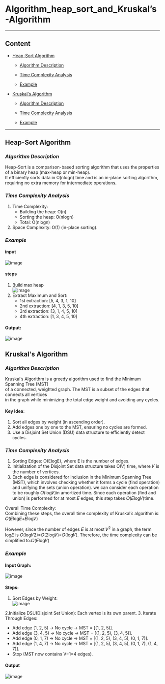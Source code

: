 # Algorithm_heap_sort_and_Kruskal’s-Algorithm
---
## Content
- [Heap-Sort Algorithm](#heap-sort-algorithm)
  - [Algorithm Description](#algorithm-description)

  - [Time Complexity Analysis](#time-complexity-analysis)
  - [Example](#example)
- [Kruskal's Algorithm](#kruskals-algorithm)
  - [Algorithm Description](#algorithm-description-1)

  - [Time Complexity Analysis](#time-complexity-analysis-1)
  - [Example](#example-1)
---
 
## Heap-Sort Algorithm

### *Algorithm Description*
   Heap-Sort is a comparison-based sorting algorithm that uses the properties of a binary heap (max-heap or min-heap).<br>
   It efficiently sorts data in O(nlogn) time and is an in-place sorting algorithm, requiring no extra memory for intermediate operations.
   

### *Time Complexity Analysis*
1. Time Complexity:
      - Building the heap: O(n)
      - Sorting the heap: O(nlogn)
      - Total: O(nlogn)
2. Space Complexity: O(1) (in-place sorting).
### *Example*
#### input
![image](https://github.com/user-attachments/assets/2266d064-aeb4-48c9-be10-de265eeda286)
#### steps
1. Build max heap <br>
   ![image](https://github.com/user-attachments/assets/a5a87553-2ce2-45f8-bba6-38b7ce18e15e)
2. Extract Maximum and Sort:
   - 1st extraction: [5, 4, 3, 1, 10]
   - 2nd extraction: [4, 1, 3, 5, 10]
   - 3rd extraction: [3, 1, 4, 5, 10]
   - 4th extraction: [1, 3, 4, 5, 10]
#### Output:
![image](https://github.com/user-attachments/assets/323e553a-65a8-45c8-a7cc-31945aae8898)


## Kruskal's Algorithm

### *Algorithm Description*

Kruskal’s Algorithm is a greedy algorithm used to find the Minimum Spanning Tree (MST)<br> of a connected, weighted graph. The MST is a subset of the edges that connects all vertices<br> in the graph while minimizing the total edge weight and avoiding any cycles.
#### Key Idea:
1. Sort all edges by weight (in ascending order).
2. Add edges one by one to the MST, ensuring no cycles are formed.
3. Use a Disjoint Set Union (DSU) data structure to efficiently detect cycles.


### *Time Complexity Analysis*
1. Sorting Edges: O(ElogE), where E is the number of edges.
2. Initialization of the Disjoint Set data structure takes O(𝑉) time, where 𝑉 is the number of vertices.
3. 
   Each edge is considered for inclusion in the Minimum Spanning Tree (MST), 
   which involves checking whether it forms a cycle (find operation) and unifying the sets (union operation).
   we can consider each operation to be roughly 𝑂(log𝑉)in amortized time. Since each operation (find and union)
   is performed for at most 𝐸 edges, this step takes 𝑂(𝐸log𝑉)time.

  
Overall Time Complexity:<br>
Combining these steps, the overall time complexity of Kruskal’s algorithm is:
𝑂(𝐸log𝐸+𝐸log𝑉)<br>

However, since the number of edges 𝐸 is at most 𝑉<sup>2</sup> in a graph, the term log𝐸 is 𝑂(log𝑉2)=𝑂(2log𝑉)=𝑂(log⁡𝑉). Therefore, the time complexity can be simplified to:𝑂(𝐸log𝑉)


### *Example*

#### Input Graph:

![image](https://github.com/user-attachments/assets/779fa150-07d4-4169-8740-389bee3a0505)

#### Steps:
1. Sort Edges by Weight: <br>
   ![image](https://github.com/user-attachments/assets/7ec7f671-cafd-4756-ad0d-83b510bd97d3)

2.Initialize DSU(Disjoint Set Union): Each vertex is its own parent.
3. Iterate Through Edges:
- Add edge (1, 2, 5) → No cycle → MST = [(1, 2, 5)].
- Add edge (3, 4, 5) → No cycle → MST = [(1, 2, 5), (3, 4, 5)].
- Add edge (0, 1, 7) → No cycle → MST = [(1, 2, 5), (3, 4, 5), (0, 1, 7)].
- Add edge (1, 4, 7) → No cycle → MST = [(1, 2, 5), (3, 4, 5), (0, 1, 7), (1, 4, 7)].
- Stop (MST now contains V−1=4 edges).

#### Output
![image](https://github.com/user-attachments/assets/37aa1eaf-d9ea-4d8b-b876-4a41bba10d49)













         

         
   
   
